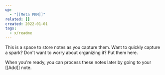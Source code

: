 ```yaml
---
up:
  - "[[Meta PKM]]"
related: []
created: 2022-01-01
tags:
  - x/readme
---
```

This is a space to store notes as you capture them.
Want to quickly capture a spark? Don't want to worry about organizing it?
Put them here.

When you're ready, you can process these notes later by going to your [[Add]] note.